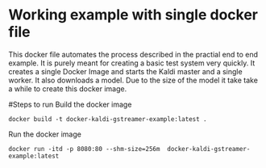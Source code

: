 # Working example with single docker file
This docker file automates the process described in the practial end to end example.
It is purely meant for creating a basic test system very quickly.
It creates a single Docker Image and starts the Kaldi master and a single worker. It also downloads a model. 
Due to the size of the model it take take a while to create this docker image.

#Steps to run
Build the docker image
```
docker build -t docker-kaldi-gstreamer-example:latest .
```

Run the docker image
```
docker run -itd -p 8080:80 --shm-size=256m  docker-kaldi-gstreamer-example:latest 

```

